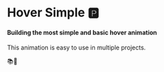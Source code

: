 # Hover Simple 🅿️

#### Building the most simple and basic hover animation

This animation is easy to use in multiple projects.

📚💢